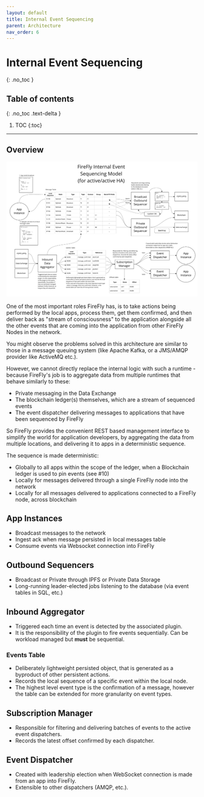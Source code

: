 ```yaml
---
layout: default
title: Internal Event Sequencing
parent: Architecture
nav_order: 6
---
```


# Internal Event Sequencing
{: .no_toc }

## Table of contents
{: .no_toc .text-delta }

1. TOC
{:toc}

---

## Overview

![Internal Event Sequencing](../images/internal_event_sequencing.jpg "Internal Event Sequencing")

One of the most important roles FireFly has, is to take actions being performed by the local apps, process them, get them confirmed, and then deliver back 
as "stream of consciousness" to the application alongside all the other events that are coming into the application from other FireFly Nodes in the network.

You might observe the problems solved in this architecture are similar to those in a message queuing system (like Apache Kafka, or a JMS/AMQP provider like ActiveMQ etc.).

However, we cannot directly replace the internal logic with such a runtime - because FireFly's job is to aggregate data from multiple runtimes that behave similarly to these:
- Private messaging in the Data Exchange
- The blockchain ledger(s) themselves, which are a stream of sequenced events
- The event dispatcher delivering messages to applications that have been sequenced by FireFly

So FireFly provides the convenient REST based management interface to simplify the world for application developers, by aggregating the data from multiple locations, and delivering it to apps in a deterministic sequence.

The sequence is made deterministic:
- Globally to all apps within the scope of the ledger, when a Blockchain ledger is used to pin events (see #10)
- Locally for messages delivered through a single FireFly node into the network
- Locally for all messages delivered to applications connected to a FireFly node, across blockchain 

## App Instances

* Broadcast messages to the network
* Ingest ack when message persisted in local messages table
* Consume events via Websocket connection into FireFly

## Outbound Sequencers

* Broadcast or Private through IPFS or Private Data Storage
* Long-running leader-elected jobs listening to the database (via event tables in SQL, etc.)

## Inbound Aggregator 

* Triggered each time an event is detected by the associated plugin.
* It is the responsibility of the plugin to fire events sequentially.  Can be workload managed but **must** be sequential.

### Events Table

* Deliberately lightweight persisted object, that is generated as a byproduct of other persistent actions.
* Records the local sequence of a specific event within the local node.
* The highest level event type is the confirmation of a message, however the table can be extended for more granularity on event types.

## Subscription Manager

* Responsible for filtering and delivering batches of events to the active event dispatchers.
* Records the latest offset confirmed by each dispatcher.

## Event Dispatcher

* Created with leadership election when WebSocket connection is made from an app into FireFly.
* Extensible to other dispatchers (AMQP, etc.).

